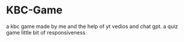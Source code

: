 # KBC-Game
a kbc game made by me and the help of yt vedios and chat gpt. a quiz game little bit of responsiveness
